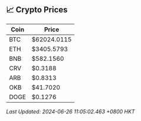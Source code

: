 ## 📈 Crypto Prices

| Coin | Price |
| ---- | ----- |
| BTC | $62024.0115 |
| ETH | $3405.5793 |
| BNB | $582.1560 |
| CRV | $0.3188 |
| ARB | $0.8313 |
| OKB | $41.7020 |
| DOGE | $0.1276 |

_Last Updated: 2024-06-26 11:05:02.463 +0800 HKT_